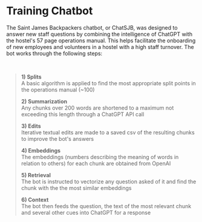 </br>

# Training Chatbot

The Saint James Backpackers chatbot, or ChatSJB, was designed to answer new staff questions by combining the intelligence of ChatGPT with the hostel's 57 page operations manual. This helps facilitate the onboarding of new employees and volunteers in a hostel with a high staff turnover. The bot works through the following steps:

</br>

>  **1) Splits**  
>     A basic algorithm is applied to find the most appropriate split points in the operations manual (~100)
> 
>  **2) Summarization**  
>     Any chunks over 200 words are shortened to a maximum not exceeding this length through a ChatGPT API call
> 
>  **3) Edits**  
>     Iterative textual edits are made to a saved csv of the resulting chunks to improve the bot's answers
> 
>  **4) Embeddings**  
>     The embeddings (numbers describing the meaning of words in relation to others) for each chunk are obtained from OpenAI
> 
>  **5) Retrieval**    
>     The bot is instructed to vectorize any question asked of it and find the chunk with the the most similar embeddings
> 
>  **6) Context**  
>     The bot then feeds the question, the text of the most relevant chunk and several other cues into ChatGPT for a response
